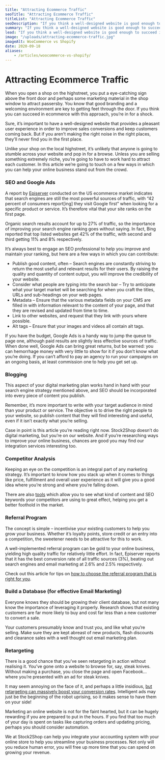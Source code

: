 ```yaml
---
title: "Attracting Ecommerce Traffic"
seoTitle: "Attracting Ecommerce Traffic"
titleList: "Attracting Ecommerce Traffic"
seoDescription: "If you think a well-designed website is good enough to succeed in ecommerce, you’re in for a shock."
summary: "If you think a well-designed website is good enough to succeed in ecommerce, you’re in for a shock."
lead: "If you think a well-designed website is good enough to succeed in ecommerce, you’re in for a shock."
image: "/uploads/attracting-ecommerce-traffic.jpg"
imageAlt: WooCommerce vs Shopify
date: 2020-09-18
aliases:
    - /articles/woocommerce-vs-shopify/
---
```


# Attracting Ecommerce Traffic
When you open a shop on the highstreet, you put a eye-catching sign above the front door and perhaps some marketing material in the shop window to attract passersby. You know that good branding and a welcoming environment are key to getting feet through the door. If you think you can succeed in ecommerce with this approach, you’re in for a shock.

Sure, it’s important to have a well-designed website that provides a pleasant user experience in order to improve sales conversions and keep customers coming back. But if you aren’t making the right noise in the right places, they’ll never find you in the first place.

Unlike your shop on the local highstreet, it’s unlikely that anyone is going to stumble across your website and pop in for a browse. Unless you are selling something extremely niche, you’re going to have to work hard to attract each customer. In this article we’re going to touch on a few ways in which you can help your online business stand out from the crowd.

### SEO and Google Ads
A report by [Episerver](https://www.optimizely.com/globalassets/03.-global-documents/reports/b2c-retail-benchmark-report-q1-2020.pdf "B2C Retail Benchmark Report, Q1 2020") conducted on the US ecommerce market indicates that search engines are still the most powerful sources of traffic, with “42 percent of consumers report[ing] they visit Google first” when looking for a specific product or service. It’s therefore vital that your site ranks on the first page.

Organic search results account for up to 27% of traffic, so the importance of improving your search engine ranking goes without saying. In fact, Bing reported that top listed websites get 42% of the traffic, with second and third getting 11% and 8% respectively.

It’s always best to engage an SEO professional to help you improve and maintain your ranking, but here are a few ways in which you can contribute:

- Publish good content, often – Search engines are constantly striving to return the most useful and relevant results for their users. By raising the quality and quantity of content output, you will improve the credibility of your website.
- Consider what people are typing into the search bar – Try to anticipate what your target market will be searching for when you craft the titles, URLs and sub-headings on your web pages.
- Metadata – Ensure that the various metadata fields on your CMS are filled in with information relevant to the content of your page, and that they are revised and updated from time to time.
- Link to other websites, and request that they link with yours where possible.
- Alt tags – Ensure that your images and videos all contain alt tags.

If you have the budget, Google Ads is a handy way to jump the queue to page one, although paid results are slightly less effective sources of traffic. When done well, Google Ads can bring great returns, but be warned: you can hemorrhage money with very little to show for it if you don’t know what you’re doing. If you can’t afford to pay an agency to run your campaigns on an ongoing basis, at least commission one to help you get set up.

### Blogging
This aspect of your digital marketing plan works hand in hand with your search engine strategy mentioned above, and SEO should be incorporated into every piece of content you publish.

Remember, it’s more important to write with your target audience in mind than your product or service. The objective is to drive the right people to your website, so publish content that they will find interesting and useful, even if it isn’t exactly what you’re selling.

Case in point is this article you’re reading right now. Stock2Shop doesn’t do digital marketing, but you’re on our website. And if you’re researching ways to improve your online business, chances are good you may find our integration services interesting too.

### Competitor Analysis
Keeping an eye on the competition is an integral part of any marketing strategy. It’s important to know how you stack up when it comes to things like price, fulfillment and overall user experience as it will give you a good idea where you’re strong and where you’re falling down.

There are also [tools](https://www.monsterinsights.com/how-to-spy-on-your-competitors-and-ethically-steal-their-traffic/ "How to Spy on Your Competitors and “Ethically” Steal Their Traffic") which allow you to see what kind of content and SEO keywords your competitors are using to great effect, helping you get a better foothold in the market.

### Referral Program
The concept is simple – incentivise your existing customers to help you grow your business. Whether it’s loyalty points, store credit or an entry into a competition, the sweetener needs to be attractive for this to work.

A well-implemented referral program can be gold to your online business, yielding high quality traffic for relatively little effort. In fact, Episerver reports that it has the best conversion rate of all traffic sources (3%), beating out search engines and email marketing at 2.6% and 2.5% respectively.

Check out this article for tips on [how to choose the referral program that is right for you](https://shanebarker.com/blog/referral-marketing-software/ "12 Best Referral Marketing Software to Boost Your Sales in 2021").

### Build a Database (for effective Email Marketing)
Everyone knows they should be growing their client database, but not many know the importance of leveraging it properly. Research shows that existing customers are far more likely to buy and cost far less than a new customer to convert a sale.

Your customers presumably know and trust you, and like what you’re selling. Make sure they are kept abreast of new products, flash discounts and clearance sales with a well thought out email marketing plan.

### Retargeting
There is a good chance that you’ve seen retargeting in action without realising it. You’ve gone onto a website to browse for, say, steak knives. Without making a purchase, you close the page and open Facebook… where you’re presented with an ad for steak knives.

It may seem annoying on the face of it, and perhaps a little insidious, [but retargeting can massively boost your conversion rates](https://fetchprofits.com/rules-for-retargeting/ "7 Cardinal Rules for Retargeting You Should Follow"). Intelligent ads may just be the beginning of the robot uprising, so it makes sense to have them on your side!

Marketing an online website is not for the faint hearted, but it can be hugely rewarding if you are prepared to put in the hours. If you find that too much of your day is spent on tasks like capturing orders and updating pricing, perhaps you should consider automation.

We at Stock2Shop can help you integrate your accounting system with your online store to help you streamline your business processes. Not only will you reduce human error, you will free up more time that you can spend on growing your revenue.